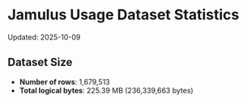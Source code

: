 # Jamulus Usage Dataset Statistics

Updated: 2025-10-09

## Dataset Size
- **Number of rows**: 1,679,513
- **Total logical bytes**: 225.39 MB (236,339,663 bytes)
